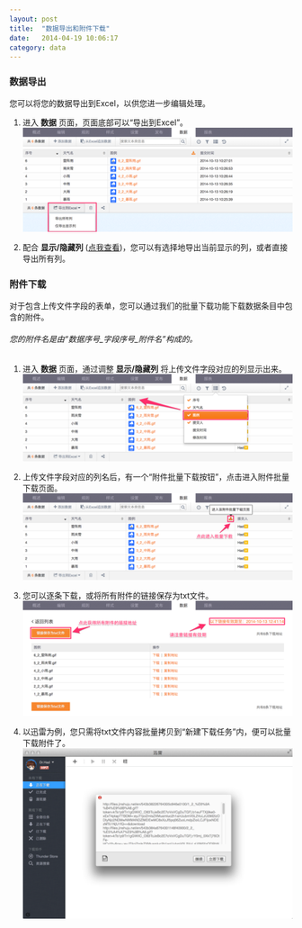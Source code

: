 ```yaml
---
layout: post
title:  "数据导出和附件下载"
date:   2014-04-19 10:06:17
category: data
---
```


### 数据导出

您可以将您的数据导出到Excel，以供您进一步编辑处理。

1. 进入 **数据** 页面，页面底部可以“导出到Excel”。
	![](/images/data-export-1.png)

2. 配合 **显示/隐藏列** ([点我查看](data.html#show_hide_col))，您可以有选择地导出当前显示的列，或者直接导出所有列。

### 附件下载

对于包含上传文件字段的表单，您可以通过我们的批量下载功能下载数据条目中包含的附件。
###### 您的附件名是由“数据序号\_字段序号_附件名”构成的。

1. 进入 **数据** 页面，通过调整 **显示/隐藏列** 将上传文件字段对应的列显示出来。
	![](/images/batch-download-1.png)

2. 上传文件字段对应的列名后，有一个“附件批量下载按钮”，点击进入附件批量下载页面。
	![](/images/batch-download-2.png)

3. 您可以逐条下载，或将所有附件的链接保存为txt文件。
	![](/images/batch-download-3.png)

4. 以迅雷为例，您只需将txt文件内容批量拷贝到“新建下载任务”内，便可以批量下载附件了。
	![](/images/batch-download-4.png)
